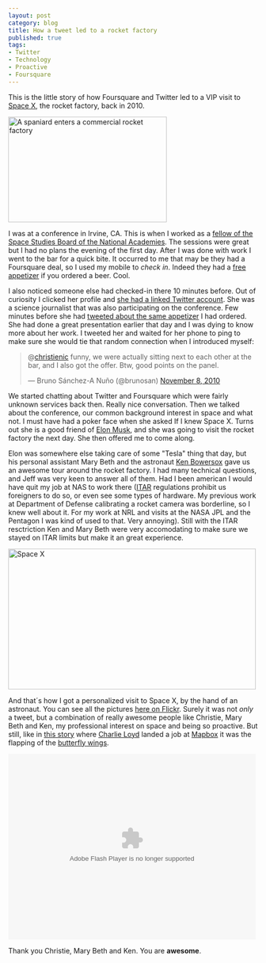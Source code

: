 ```yaml
---
layout: post
category: blog 
title: How a tweet led to a rocket factory
published: true
tags:
- Twitter
- Technology
- Proactive
- Foursquare 
---
```


This is the little
story of how Foursquare and Twitter led to a VIP visit to [Space X](http://www.spacex.com/), the rocket factory, back in 2010.

<a href="http://www.flickr.com/photos/nasonurb/5166107388/" title="A
spaniard enters a commercial rocket factory by brunosan, on Flickr"><img
src="http://farm5.staticflickr.com/4025/5166107388_597c97c5ec_n.jpg"
width="320" height="213" alt="A spaniard enters a commercial rocket
factory"></a>

<!--more-->
I was at a conference in Irvine, CA. This is when I worked as a [fellow of the Space Studies Board of the National Academies](http://brunosan.eu/2010/12/09/101-days-as-science-and-technology-policy-fellow/). The sessions were great but I had no plans the evening of the first day. After I was done with work I went to the bar for a quick bite. It occurred to me that may be they
had a Foursquare deal, so I used my mobile to *check in*. Indeed they had
a [free
appetizer](https://foursquare.com/user/459278/checkin/4cd765e6ab19a09326564aeb) if you ordered a beer. Cool.

I also noticed someone else had checked-in there 10 minutes before. Out of
curiosity I clicked her profile and [she had a linked Twitter account](https://twitter.com/ChristieNic). She
was a science journalist that was also participating on the conference. Few
minutes before she had [tweeted about the same appetizer](https://twitter.com/ChristieNic/status/1455100711141376) I had ordered. She had done a great
presentation earlier that day and I was dying to know more about her
work. I tweeted
her and waited for her phone to ping to make sure she would tie that
random connection when I introduced myself:

<blockquote class="twitter-tweet"><p>@<a
href="https://twitter.com/christienic">christienic</a> funny, we were
actually sitting next to each other at the bar, and I also got the
offer. Btw, good points on the panel.</p>&mdash; Bruno Sánchez-A Nuño
(@brunosan) <a
href="https://twitter.com/brunosan/status/1785351353925632">November 8,
2010</a></blockquote>
<script async src="//platform.twitter.com/widgets.js"
charset="utf-8"></script>

We started chatting about Twitter and Foursquare which were fairly
unknown services back
then. Really nice conversation. Then we talked about the conference, our common background
interest in space and what not. I must have had a poker face when she asked If I knew Space X.
Turns out she is a good friend of
[Elon Musk](http://en.wikipedia.org/wiki/Elon_Musk), and she was going
to visit the rocket factory the next day. She then offered me to come along.

Elon was somewhere else taking care of some "Tesla" thing that day, but his personal assistant Mary Beth and the astronaut [Ken Bowersox](http://en.wikipedia.org/wiki/Ken_Bowersox) gave us an awesome tour around the rocket factory. I had many technical questions, and Jeff was very keen to answer all of them. Had I been american I would have quit my job at NAS to work there ([ITAR](http://en.wikipedia.org/wiki/International_Traffic_in_Arms_Regulations) regulations prohibit us foreigners to do so, or even see some types of hardware. My previous work at Department of Defense calibrating a rocket camera was borderline, so I knew well about it. For my work at NRL and visits at the NASA JPL and the Pentagon I was kind of used to that. Very annoying). Still with the ITAR resctriction Ken and Mary Beth were very accomodating to make sure we stayed on ITAR limits but make it an great experience. 

<a href="http://www.flickr.com/photos/nasonurb/5166109540/" title="Space
X by brunosan, on Flickr"><img
src="http://farm5.staticflickr.com/4024/5166109540_8532648a58.jpg"
width="500" height="284" alt="Space X"></a>

And that´s how I got a personalized visit to Space X, by the hand of an astronaut. You can see all the pictures [here on Flickr](http://www.flickr.com/photos/nasonurb/sets/72157625359251768/show/). Surely it was not *only* a tweet, but a combination of really awesome people like Christie, Mary Beth and Ken, my professional interest on space and being so proactive. But still, like in [this story](https://stories.twitter.com/en/get_a_job.html) where [Charlie Loyd](https://twitter.com/vruba) landed a job at [Mapbox](http://www.mapbox.com) it was the flapping of the [butterfly wings](http://en.wikipedia.org/wiki/Butterfly_effect).


<object width="500" height="375"> <param name="flashvars"
value="offsite=true&lang=en-us&page_show_url=%2Fphotos%2Fnasonurb%2Fsets%2F72157625359251768%2Fshow%2F&page_show_back_url=%2Fphotos%2Fnasonurb%2Fsets%2F72157625359251768%2F&set_id=72157625359251768&jump_to="></param>
<param name="movie"
value="http://www.flickr.com/apps/slideshow/show.swf?v=124984"></param>
<param name="allowFullScreen" value="true"></param><embed
type="application/x-shockwave-flash"
src="http://www.flickr.com/apps/slideshow/show.swf?v=124984"
allowFullScreen="true"
flashvars="offsite=true&lang=en-us&page_show_url=%2Fphotos%2Fnasonurb%2Fsets%2F72157625359251768%2Fshow%2F&page_show_back_url=%2Fphotos%2Fnasonurb%2Fsets%2F72157625359251768%2F&set_id=72157625359251768&jump_to="
width="500" height="375"></embed></object>
  



Thank you Christie, Mary Beth and Ken. You are **awesome**.




